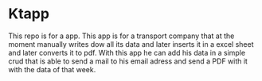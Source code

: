 # Ktapp

This repo is for a app. This app is for a transport company that at the moment manually writes dow all its data and later inserts
it in a excel sheet and later converts it to pdf. With this app he can add his data in a simple crud that is able to send a mail to his email adress
and send a PDF with it with the data of that week.
